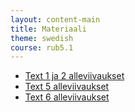 ```yaml
---
layout: content-main
title: Materiaali
theme: swedish
course: rub5.1
---
```


- [Text 1 ja 2 alleviivaukset](/media/rub5/text1_ja_2_alleviivaukset_vastaukset.pdf)
- [Text 5 alleviivaukset](/media/rub5/text_5_alleviivaukset_vastaukset.pdf)
- [Text 6 alleviivaukset](/media/rub5/text_6_alleviivaukset_vastaukset.pdf)
